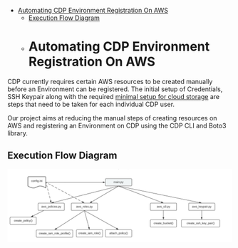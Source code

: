 - [Automating CDP Environment Registration On AWS](#automating-cdp-environment-registration-on-aws)
  - [Execution Flow Diagram](#execution-flow-diagram)
  - # Automating CDP Environment Registration On AWS

CDP currently requires certain AWS resources to be created manually before an Environment can be registered. The initial setup of Credentials, SSH Keypair along with the required [minimal setup for cloud storage](https://docs.cloudera.com/cdp/latest/requirements-aws/topics/mc-idbroker-minimum-setup.html#mc-idbroker-minimum-setup) are steps that need to be taken for each individual CDP user. 

Our project aims at reducing the manual steps of creating resources on AWS and registering an Environment on CDP using the CDP CLI and Boto3 library. 

## Execution Flow Diagram 

![Execution Flow Diagram](images/Q1_MBO_Project_Execution_Flow_Graph.jpeg)

